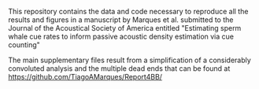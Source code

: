 This repository contains the data and code necessary to reproduce all the results and figures in a manuscript by 
Marques et al. submitted to the Journal of the Acoustical Society of America entitled 
"Estimating sperm whale cue rates to inform passive acoustic density estimation via cue counting"

The main supplementary files result from a simplification of a considerably convoluted analysis 
and the multiple dead ends that can be found at https://github.com/TiagoAMarques/Report4BB/

